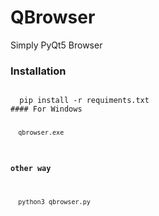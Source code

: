 # QBrowser
Simply PyQt5 Browser
### Installation
<code>
  pip install -r requiments.txt
#### For Windows

<code>
  qbrowser.exe
</code>

#### other way

<code>
  python3 qbrowser.py
</code>
